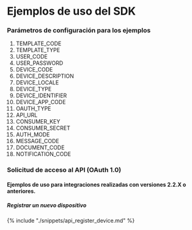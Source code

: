 # Ejemplos de uso del SDK

### Parámetros de configuración para los ejemplos

1. TEMPLATE_CODE
2. TEMPLATE_TYPE
3. USER_CODE
4. USER_PASSWORD
5. DEVICE_CODE
6. DEVICE_DESCRIPTION
7. DEVICE_LOCALE
8. DEVICE_TYPE
9. DEVICE_IDENTIFIER
10. DEVICE_APP_CODE
11. OAUTH_TYPE
12. API_URL
13. CONSUMER_KEY
14. CONSUMER_SECRET
15. AUTH_MODE
16. MESSAGE_CODE
17. DOCUMENT_CODE
18. NOTIFICATION_CODE


### Solicitud de acceso al API (OAuth 1.0)


#### Ejemplos de uso para integraciones realizadas con versiones 2.2.X o anteriores.

##### Registrar un nuevo dispositivo

{% include "./snippets/api_register_device.md" %}
 
